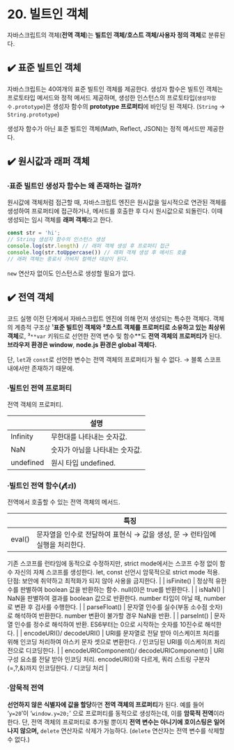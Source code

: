 # 20. 빌트인 객체

자바스크립트의 객체(**전역 객체**)는 **빌트인 객체/호스트 객체/사용자 정의 객체**로 분류된다. 

## ✔️ 표준 빌트인 객체

자바스크립트는 40여개의 표준 빌트인 객체를 제공한다. 생성자 함수은 빌트인 객체는 프로토타입 메서드와 정적 메서드 제공하며, 생성한 인스턴스의 프로토타입(`생성자함수.prototype`)은 생성자 함수의 **prototype 프로퍼티**에 바인딩 된 객체다. (`String` → `String.prototype`)

생성자 함수가 아닌 표준 빌트인 객체(Math, Reflect, JSON)는 정적 메서드만 제공한다.

## ✔️ 원시값과 래퍼 객체

### ∙표준 빌트인 생성자 함수는 왜 존재하는 걸까?

원시값에 객체처럼 접근할 때, 자바스크립트 엔진은 원시값을 일시적으로 연관된 객체를 생성하여 프로퍼티에 접근하거나, 메서드를 호출한 후 다시 원시값으로 되돌린다. 이때 생성되는 임시 객체를 **래퍼 객체**라고 한다. 

```jsx
const str = 'hi';
// String 생성자 함수의 인스턴스 생성
console.log(str.length) // 래퍼 객체 생성 후 프로퍼티 접근
console.log(str.toUppercase()) // 래퍼 객체 생성 후 메서드 호출
// 래퍼 객체는 종료시 가비지 컬렉션 대상이 된다. 
```

`new` 연산자 없이도 인스턴스로 생성할 필요가 없다.

## ✔️ 전역 객체

코드 실행 이전 단계에서 자바스크립트 엔진에 의해 먼저 생성되는 특수한 객체다. 객체의 계층적 구조상 ¹**표준 빌트인 객체와 ²호스트 객체를 프로퍼티로 소유하고 있는 최상위 객체**로, ³`**var` 키워드로 선언한 전역 변수 및 함수**도 **전역 객체의 프로퍼티가** 된다. **브라우저 환경은 window**, **node.js 환경은 global 객체다.** 

단, `let`과 `const`로 선언한 변수는 전역 객체의 프로퍼티가 될 수 없다. → 블록 스코프 내에서만 존재하기 때문에.

### ∙빌트인 전역 프로퍼티

전역 객체의 프로퍼티.

|  | 설명 |
| --- | --- |
| Infinity | 무한대를 나타내는 숫자값. |
| NaN | 숫자가 아님을 나타내는 숫자값. |
| undefined | 원시 타입 undefined. |

### ∙빌트인 전역 함수(𝓯(𝑥))

전역에서 호출할 수 있는 전역 객체의 메서드.

|  | 특징 |
| --- | --- |
| eval() | 문자열을 인수로 전달하여 표현식 → 값을 생성, 문 → 런타임에 실행을 처리한다. 
기존 스코프를 런타임에 동적으로 수정하지만, strict mode에서는 스코프 수정 없이 함수 자신의 자체 스코프를 생성한다. let, const 선언시 암묵적으로 strict mode 적용. 
단점: 보안에 취약하고 최적화가 되지 않아 사용을 금지한다.  |
| isFinite() | 정상적 유한수를 판별하여 boolean 값을 반환하는 함수. null(0)은 true를 반환한다. |
| isNaN() | NaN을 판별하여 결과를 boolean 값으로 반환한다. number 타입이 아닐 때, number로 변환 후 검사를 수행한다.  |
| parseFloat() | 문자열 인수를 실수(부동 소수점 숫자)로 해석하여 반환한다. number 변환이 불가할 경우 NaN을 반환. |
| parseInt() | 문자열 인수를 정수로 해석하여 반환. ES6부터는 0으로 시작하는 숫자를 10진수로 해석한다.  |
| encodeURI()/
decodeURI() | URI를 문자열로 전달 받아 이스케이프 처리를 위해 인코딩 처리하여 아스키 문자 셋으로 변환한다. /
인코딩된 URI를 이스케이프 처리 전으로 디코딩한다.  |
| encodeURIComponent()/
decodeURIComponent() | URI 구성 요소를 전달 받아 인코딩 처리. encodeURI()와 다르게, 쿼리 스트링 구분자(=,?,&)까지 인코딩한다. /
디코딩 처리 |

### ∙암묵적 전역

**선언하지 않은 식별자에 값을 할당**하면 **전역 객체의 프로퍼티**가 된다. 예를 들어 ‘`y=20`’이 ‘`window.y=20;`’ 으로 프로퍼티를 동적으로 생성하는데, 이를 **암묵적 전역**이라 한다. 단, 전역 객체의 프로퍼티로 추가될 뿐이지 **전역 변수는 아니기에 호이스팅은 일어나지 않으며,** `delete` 연산자로 삭제가 가능하다. (`delete` 연산자는 전역 변수를 삭제할 수 없다.)